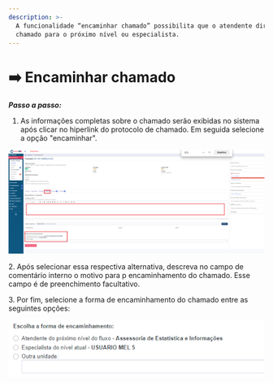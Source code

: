 ```yaml
---
description: >-
  A funcionalidade “encaminhar chamado” possibilita que o atendente direcione o
  chamado para o próximo nível ou especialista.
---
```


# ➡️ Encaminhar chamado

_**Passo a passo:**_

1. As informações completas sobre o chamado serão exibidas no sistema após clicar no hiperlink do protocolo de chamado. Em seguida selecione a opção "encaminhar".

![](<../.gitbook/assets/image (50).png>)

2\. Após selecionar essa respectiva alternativa, descreva no campo de comentário interno o motivo para p encaminhamento do chamado. Esse campo é de preenchimento facultativo.

3\. Por fim, selecione a forma de encaminhamento do chamado entre as seguintes opções:

![](<../.gitbook/assets/image (70).png>)
